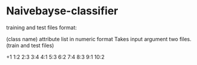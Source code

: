 Naivebayse-classifier
=====================

training and test files format:

(class name) attribute list in numeric format
Takes input argument two files. (train and test files)

+1 1:2 2:3 3:4 4:1 5:3 6:2 7:4 8:3 9:1 10:2


